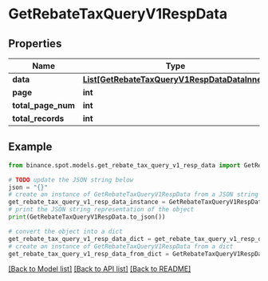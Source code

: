 # GetRebateTaxQueryV1RespData


## Properties

Name | Type | Description | Notes
------------ | ------------- | ------------- | -------------
**data** | [**List[GetRebateTaxQueryV1RespDataDataInner]**](GetRebateTaxQueryV1RespDataDataInner.md) |  | [optional] 
**page** | **int** |  | [optional] 
**total_page_num** | **int** |  | [optional] 
**total_records** | **int** |  | [optional] 

## Example

```python
from binance.spot.models.get_rebate_tax_query_v1_resp_data import GetRebateTaxQueryV1RespData

# TODO update the JSON string below
json = "{}"
# create an instance of GetRebateTaxQueryV1RespData from a JSON string
get_rebate_tax_query_v1_resp_data_instance = GetRebateTaxQueryV1RespData.from_json(json)
# print the JSON string representation of the object
print(GetRebateTaxQueryV1RespData.to_json())

# convert the object into a dict
get_rebate_tax_query_v1_resp_data_dict = get_rebate_tax_query_v1_resp_data_instance.to_dict()
# create an instance of GetRebateTaxQueryV1RespData from a dict
get_rebate_tax_query_v1_resp_data_from_dict = GetRebateTaxQueryV1RespData.from_dict(get_rebate_tax_query_v1_resp_data_dict)
```
[[Back to Model list]](../README.md#documentation-for-models) [[Back to API list]](../README.md#documentation-for-api-endpoints) [[Back to README]](../README.md)


